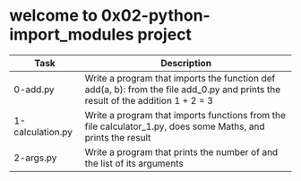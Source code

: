 # welcome to 0x02-python-import_modules project
| Task | Description |
| ------ | ------------- |
| 0-add.py | Write a program that imports the function def add(a, b): from the file add_0.py and prints the result of the addition 1 + 2 = 3 |
| 1-calculation.py | Write a program that imports functions from the file calculator_1.py, does some Maths, and prints the result |
| 2-args.py | Write a program that prints the number of and the list of its arguments |
